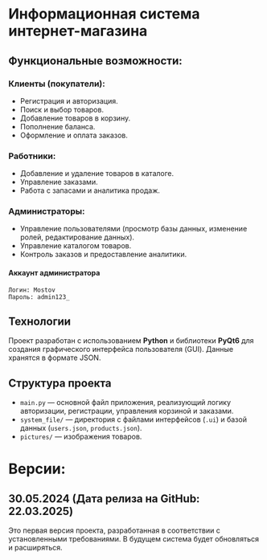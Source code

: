 # Информационная система интернет-магазина

## Функциональные возможности:
### Клиенты (покупатели):
- Регистрация и авторизация.
- Поиск и выбор товаров.
- Добавление товаров в корзину.
- Пополнение баланса.
- Оформление и оплата заказов.

### Работники:
- Добавление и удаление товаров в каталоге.
- Управление заказами.
- Работа с запасами и аналитика продаж.

### Администраторы:
- Управление пользователями (просмотр базы данных, изменение ролей, редактирование данных).
- Управление каталогом товаров.
- Контроль заказов и предоставление аналитики.

#### Аккаунт администратора

```
Логин: Mostov
Пароль: admin123_
```


## Технологии
Проект разработан с использованием **Python** и библиотеки **PyQt6** для создания графического интерфейса пользователя (GUI). Данные хранятся в формате JSON.

## Структура проекта
- `main.py` — основной файл приложения, реализующий логику авторизации, регистрации, управления корзиной и заказами.
- `system_file/` — директория с файлами интерфейсов (`.ui`) и базой данных (`users.json`, `products.json`).
- `pictures/` — изображения товаров.

# Версии:
## 30.05.2024 (Дата релиза на GitHub: 22.03.2025)
Это первая версия проекта, разработанная в соответствии с установленными
требованиями. В будущем система будет обновляться и расширяться.